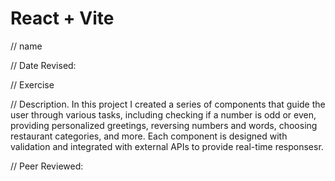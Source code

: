 # React + Vite

// name 

 // Date Revised:

 // Exercise  

 // Description. 
In this project I created  a series of components that guide the user through various tasks, including checking if a number is odd or even, providing personalized greetings, reversing numbers and words, choosing restaurant categories, and more. Each component is designed with  validation and integrated with external APIs to provide real-time responsesr.

//  Peer Reviewed: 
